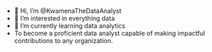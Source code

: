 - 👋 Hi, I’m @KwamenaTheDataAnalyst
- 👀 I’m interested in everything data
- 🌱 I’m currently learning data analytics 
- To become a proficient data analyst capable of making impactful contributions to any organization.


<!---
KwamenaTheDataAnalyst/KwamenaTheDataAnalyst is a ✨ special ✨ repository because its `README.md` (this file) appears on your GitHub profile.
You can click the Preview link to take a look at your changes.
--->
